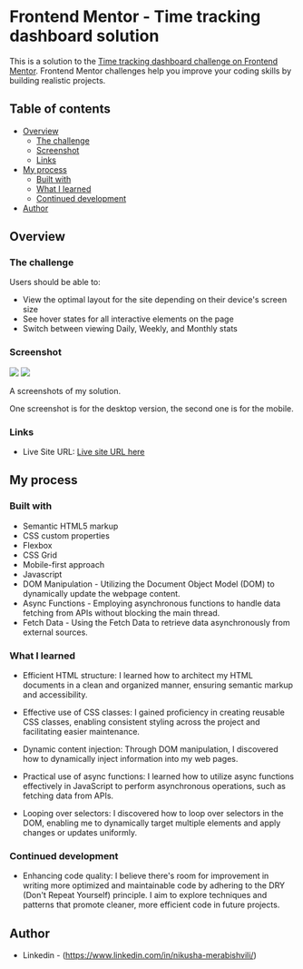 # Frontend Mentor - Time tracking dashboard solution

This is a solution to the [Time tracking dashboard challenge on Frontend Mentor](https://www.frontendmentor.io/challenges/time-tracking-dashboard-UIQ7167Jw). Frontend Mentor challenges help you improve your coding skills by building realistic projects. 

## Table of contents

- [Overview](#overview)
  - [The challenge](#the-challenge)
  - [Screenshot](#screenshot)
  - [Links](#links)
- [My process](#my-process)
  - [Built with](#built-with)
  - [What I learned](#what-i-learned)
  - [Continued development](#continued-development)
- [Author](#author)

## Overview

### The challenge

Users should be able to:

- View the optimal layout for the site depending on their device's screen size
- See hover states for all interactive elements on the page
- Switch between viewing Daily, Weekly, and Monthly stats

### Screenshot

![](Screenshot%202024-04-28%20101012%20PC.png)
![](Screenshot%202024-04-28%20100858%20Mobile.png)

A screenshots of my solution.

One screenshot is for the desktop version, the second one is for the mobile.

### Links

- Live Site URL: [Live site URL here](https://radhd.github.io/time-tracking-dashboard/)

## My process

### Built with

- Semantic HTML5 markup
- CSS custom properties
- Flexbox
- CSS Grid
- Mobile-first approach
- Javascript
- DOM Manipulation - Utilizing the Document Object Model (DOM) to dynamically update the webpage content.
- Async Functions - Employing asynchronous functions to handle data fetching from APIs without blocking the main thread.
- Fetch Data - Using the Fetch Data to retrieve data asynchronously from external sources.

### What I learned

- Efficient HTML structure: I learned how to architect my HTML documents in a clean and organized manner, ensuring semantic markup and accessibility.

- Effective use of CSS classes: I gained proficiency in creating reusable CSS classes, enabling consistent styling across the project and facilitating easier maintenance.

- Dynamic content injection: Through DOM manipulation, I discovered how to dynamically inject information into my web pages.

- Practical use of async functions: I learned how to utilize async functions effectively in JavaScript to perform asynchronous operations, such as fetching data from APIs.

- Looping over selectors: I discovered how to loop over selectors in the DOM, enabling me to dynamically target multiple elements and apply changes or updates uniformly.


### Continued development

- Enhancing code quality: I believe there's room for improvement in writing more optimized and maintainable code by adhering to the DRY (Don't Repeat Yourself) principle. I aim to explore techniques and patterns that promote cleaner, more efficient code in future projects.

## Author

- Linkedin - (https://www.linkedin.com/in/nikusha-merabishvili/)
